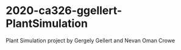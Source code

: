# 2020-ca326-ggellert-PlantSimulation

Plant Simulation project by Gergely Gellert and Nevan Oman Crowe